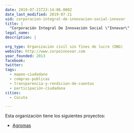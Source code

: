 ```yaml
---
date: 2019-07-21T23:14:06.000Z
date_last_modified: 2019-07-21
uid: corporacion-integral-de-innovacion-social-innovar
title: |
  "Corporación Integral De Innovación Social \"Innovar\"
legal_name: 
description: |
  
org_type: Organización civil sin fines de lucro (ONG)
website: http://www.corpoinnovar.com
year_founded: 2013
facebook: 
twitter: 
tags:
  - mapeo-ciudadano
  - compras-publicas
  - transparencia-y-rendicion-de-cuentas
  - participación-ciudadana
cities: 
  - Cúcuta

---
```


Esta organización tiene los siguientes proyectos:

- [Agromas](/proyectos/agromas)
